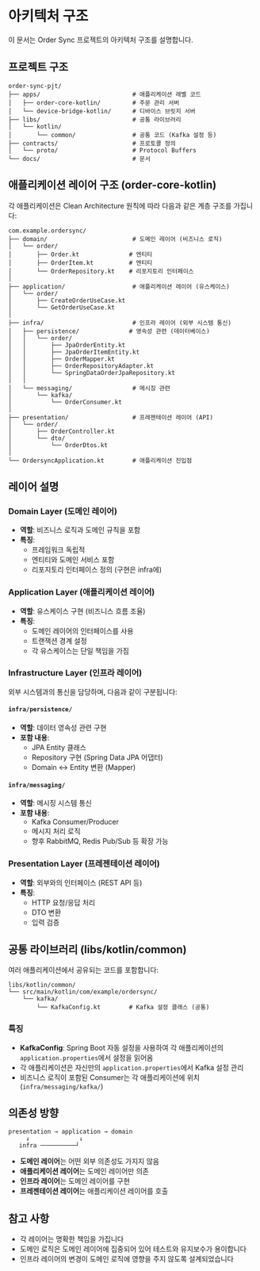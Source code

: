 # 아키텍처 구조

이 문서는 Order Sync 프로젝트의 아키텍처 구조를 설명합니다.

## 프로젝트 구조

```
order-sync-pjt/
├── apps/                          # 애플리케이션 레벨 코드
│   ├── order-core-kotlin/         # 주문 관리 서버
│   └── device-bridge-kotlin/      # 디바이스 브릿지 서버
├── libs/                          # 공통 라이브러리
│   └── kotlin/
│       └── common/                # 공통 코드 (Kafka 설정 등)
├── contracts/                     # 프로토콜 정의
│   └── proto/                     # Protocol Buffers
└── docs/                          # 문서
```

## 애플리케이션 레이어 구조 (order-core-kotlin)

각 애플리케이션은 Clean Architecture 원칙에 따라 다음과 같은 계층 구조를 가집니다:

```
com.example.ordersync/
├── domain/                        # 도메인 레이어 (비즈니스 로직)
│   └── order/
│       ├── Order.kt              # 엔티티
│       ├── OrderItem.kt          # 엔티티
│       └── OrderRepository.kt    # 리포지토리 인터페이스
│
├── application/                   # 애플리케이션 레이어 (유스케이스)
│   └── order/
│       ├── CreateOrderUseCase.kt
│       └── GetOrderUseCase.kt
│
├── infra/                         # 인프라 레이어 (외부 시스템 통신)
│   ├── persistence/              # 영속성 관련 (데이터베이스)
│   │   └── order/
│   │       ├── JpaOrderEntity.kt
│   │       ├── JpaOrderItemEntity.kt
│   │       ├── OrderMapper.kt
│   │       ├── OrderRepositoryAdapter.kt
│   │       └── SpringDataOrderJpaRepository.kt
│   │
│   └── messaging/                 # 메시징 관련
│       └── kafka/
│           └── OrderConsumer.kt
│
├── presentation/                  # 프레젠테이션 레이어 (API)
│   └── order/
│       ├── OrderController.kt
│       └── dto/
│           └── OrderDtos.kt
│
└── OrdersyncApplication.kt        # 애플리케이션 진입점
```

## 레이어 설명

### Domain Layer (도메인 레이어)

- **역할**: 비즈니스 로직과 도메인 규칙을 포함
- **특징**:
  - 프레임워크 독립적
  - 엔티티와 도메인 서비스 포함
  - 리포지토리 인터페이스 정의 (구현은 infra에)

### Application Layer (애플리케이션 레이어)

- **역할**: 유스케이스 구현 (비즈니스 흐름 조율)
- **특징**:
  - 도메인 레이어의 인터페이스를 사용
  - 트랜잭션 경계 설정
  - 각 유스케이스는 단일 책임을 가짐

### Infrastructure Layer (인프라 레이어)

외부 시스템과의 통신을 담당하며, 다음과 같이 구분됩니다:

#### `infra/persistence/`

- **역할**: 데이터 영속성 관련 구현
- **포함 내용**:
  - JPA Entity 클래스
  - Repository 구현 (Spring Data JPA 어댑터)
  - Domain ↔ Entity 변환 (Mapper)

#### `infra/messaging/`

- **역할**: 메시징 시스템 통신
- **포함 내용**:
  - Kafka Consumer/Producer
  - 메시지 처리 로직
  - 향후 RabbitMQ, Redis Pub/Sub 등 확장 가능

### Presentation Layer (프레젠테이션 레이어)

- **역할**: 외부와의 인터페이스 (REST API 등)
- **특징**:
  - HTTP 요청/응답 처리
  - DTO 변환
  - 입력 검증

## 공통 라이브러리 (libs/kotlin/common)

여러 애플리케이션에서 공유되는 코드를 포함합니다:

```
libs/kotlin/common/
└── src/main/kotlin/com/example/ordersync/
    └── kafka/
        └── KafkaConfig.kt        # Kafka 설정 클래스 (공통)
```

### 특징

- **KafkaConfig**: Spring Boot 자동 설정을 사용하여 각 애플리케이션의 `application.properties`에서 설정을 읽어옴
- 각 애플리케이션은 자신만의 `application.properties`에서 Kafka 설정 관리
- 비즈니스 로직이 포함된 Consumer는 각 애플리케이션에 위치 (`infra/messaging/kafka/`)

## 의존성 방향

```
presentation → application → domain
     ↓              ↓
   infra ──────────┘
```

- **도메인 레이어**는 어떤 외부 의존성도 가지지 않음
- **애플리케이션 레이어**는 도메인 레이어만 의존
- **인프라 레이어**는 도메인 레이어를 구현
- **프레젠테이션 레이어**는 애플리케이션 레이어를 호출

## 참고 사항

- 각 레이어는 명확한 책임을 가집니다
- 도메인 로직은 도메인 레이어에 집중되어 있어 테스트와 유지보수가 용이합니다
- 인프라 레이어의 변경이 도메인 로직에 영향을 주지 않도록 설계되었습니다

